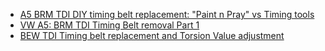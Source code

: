 - [A5 BRM TDI DIY timing belt replacement: "Paint n Pray" vs Timing tools](https://youtu.be/t4xr7JYy3jk)
- [VW A5: BRM TDI Timing Belt removal Part 1](https://youtu.be/Lp46bWUA1bY)
- [BEW TDI Timing belt replacement and Torsion Value adjustment](https://youtu.be/TRsX_SV1UZQ)
